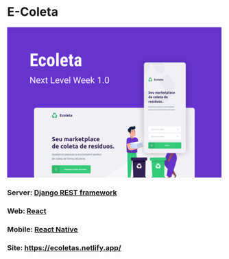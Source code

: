 # E-Coleta

<img src="capa.png" width="500">


### Server: [Django REST framework](https://www.django-rest-framework.org/)

### Web: [React](https://pt-br.reactjs.org/)<br>

### Mobile: [React Native](https://reactnative.dev/)

### Site: https://ecoletas.netlify.app/
